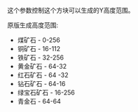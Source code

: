 这个参数控制这个方块可以生成的Y高度范围。

原版生成高度范围:

* 煤矿石 - 0-256
* 铜矿石 - 16-112
* 铁矿石 - 32-256
* 黄金矿石 - 64-32
* 红石矿石 - 64 -32
* 钻石矿石 - 64-16
* 绿宝石矿石 - 16-256
* 青金石 - 64-64
